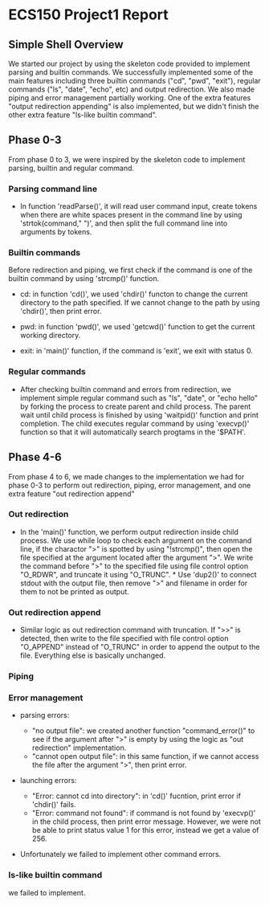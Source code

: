 # **ECS150 Project1 Report**

## **Simple Shell Overview**
We started our project by using the skeleton code provided to implement parsing
and builtin commands. We successfully implemented some of the main features 
including three builtin commands ("cd", "pwd", "exit"), regular commands ("ls",
"date", "echo", etc) and output redirection. We also made piping and error 
management partially working. One of the extra features "output redirection 
appending" is also implemented, but we didn't finish the other extra feature 
"ls-like builtin command".

## **Phase 0-3**
From phase 0 to 3, we were inspired by the skeleton code to implement parsing, 
builtin and regular command.

### Parsing command line
* In function 'readParse()', it will read user command input, create tokens when 
there are white spaces present in the command line by using 
'strtok(command," ")', and then split the full command line into arguments by 
tokens.

### Builtin commands
Before redirection and piping, we first check if the command is one of the
builtin command by using 'strcmp()' function.

* cd: in function 'cd()', we used 'chdir()' functon to change the current 
directory to the path specified. If we cannot change to the path by using 
'chdir()', then print error. 

* pwd: in function 'pwd()', we used 'getcwd()' function to get the current 
working directory. 

* exit: in 'main()' function, if the command is 'exit', we exit with status 0.

### Regular commands
* After checking builtin command and errors from redirection, we implement 
simple regular command such as "ls", "date", or "echo hello" by forking the 
process to create parent and child process. The parent wait until child process 
is finished by using 'waitpid()' function and print completion. The child 
executes regular command by using 'execvp()' function so that it will 
automatically search progtams in the '$PATH'. 

## **Phase 4-6**
From phase 4 to 6, we made changes to the implementation we had for phase 0-3 to
perform out redirection, piping, error management, and one extra feature "out 
redirection append"

### Out redirection
* In the 'main()' function, we perform output redirection inside child process. 
We use while loop to check each argument on the command line, if the charactor 
">" is spotted by using "!strcmp()", then open the file specified at the 
argument located after the argument ">". We write the command before ">" to the 
specified file using file control option "O_RDWR", and truncate it using 
"O_TRUNC". * Use 'dup2()' to connect stdout with the output file, then remove 
">" and filename in order for them to not be printed as output. 

### Out redirection append
* Similar logic as out redirection command with truncation. If ">>" is detected,
then write to the file specified with file control option "O_APPEND" instead of 
"O_TRUNC" in order to append the output to the file. Everything else is 
basically unchanged. 

### Piping


### Error management
* parsing errors: 
  * "no output file": we created another function "command_error()" to see if 
  the argument after ">" is empty by using the logic as "out redirection" 
  implementation. 
  * "cannot open output file": in this same function, if we cannot access the 
  file after the argument ">", then print error. 

* launching errors:
  * "Error: cannot cd into directory": in 'cd()' fucntion, print error if 
  'chdir()' fails.
  * "Error: command not found": if command is not found by 'execvp()' in the 
  child process, then print error message. However, we were not be able to print
  status value 1 for this error, instead we get a value of 256.
  
* Unfortunately we failed to implement other command errors. 

### ls-like builtin command
we failed to implement. 
